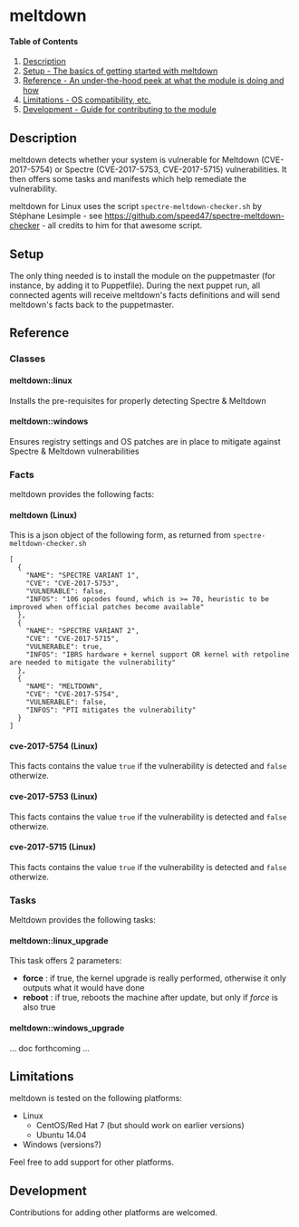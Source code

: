 
# meltdown

#### Table of Contents

1. [Description](#description)
2. [Setup - The basics of getting started with meltdown](#setup)
4. [Reference - An under-the-hood peek at what the module is doing and how](#reference)
5. [Limitations - OS compatibility, etc.](#limitations)
6. [Development - Guide for contributing to the module](#development)

## Description

meltdown detects whether your system is vulnerable for Meltdown (CVE-2017-5754) or Spectre (CVE-2017-5753, CVE-2017-5715) vulnerabilities. It then offers some tasks and manifests which help remediate the vulnerability.

meltdown for Linux uses the script ``spectre-meltdown-checker.sh`` by Stéphane Lesimple - see https://github.com/speed47/spectre-meltdown-checker - all credits to him for that awesome script.

## Setup

The only thing needed is to install the module on the puppetmaster (for instance, by adding it to Puppetfile). During the next puppet run, all connected agents will receive meltdown's facts definitions and will send meltdown's facts back to the puppetmaster.

## Reference

### Classes

#### meltdown::linux

Installs the pre-requisites for properly detecting Spectre & Meltdown

#### meltdown::windows

Ensures registry settings and OS patches are in place to mitigate against Spectre & Meltdown vulnerabilities

### Facts

meltdown provides the following facts:

#### meltdown (Linux)

This is a json object of the following form, as returned from ``spectre-meltdown-checker.sh``
```
[
  {
    "NAME": "SPECTRE VARIANT 1",
    "CVE": "CVE-2017-5753",
    "VULNERABLE": false,
    "INFOS": "106 opcodes found, which is >= 70, heuristic to be improved when official patches become available"
  },
  {
    "NAME": "SPECTRE VARIANT 2",
    "CVE": "CVE-2017-5715",
    "VULNERABLE": true,
    "INFOS": "IBRS hardware + kernel support OR kernel with retpoline are needed to mitigate the vulnerability"
  },
  {
    "NAME": "MELTDOWN",
    "CVE": "CVE-2017-5754",
    "VULNERABLE": false,
    "INFOS": "PTI mitigates the vulnerability"
  }
]
```
#### cve-2017-5754 (Linux)

This facts contains the value `true` if the vulnerability is detected and `false` otherwize.

#### cve-2017-5753 (Linux)

This facts contains the value `true` if the vulnerability is detected and `false` otherwize.

#### cve-2017-5715 (Linux)

This facts contains the value `true` if the vulnerability is detected and `false` otherwize.

### Tasks

Meltdown provides the following tasks:

#### meltdown::linux_upgrade

This task offers 2 parameters:

* **force**  : if true, the kernel upgrade is really performed, otherwise it only outputs what it would have done
* **reboot** : if true, reboots the machine after update, but only if *force* is also true

#### meltdown::windows_upgrade

... doc forthcoming ...

## Limitations

meltdown is tested on the following platforms:

* Linux
  * CentOS/Red Hat 7 (but should work on earlier versions)
  * Ubuntu 14.04
* Windows (versions?)

Feel free to add support for other platforms.

## Development

Contributions for adding other platforms are welcomed.
